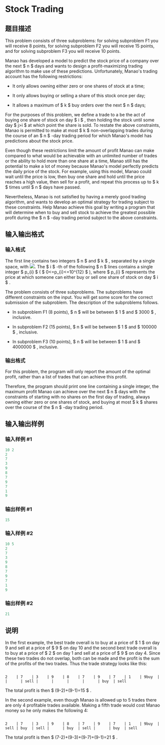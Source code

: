 # Stock Trading

## 题目描述

This problem consists of three subproblems: for solving subproblem F1 you will receive 8 points, for solving subproblem F2 you will receive 15 points, and for solving subproblem F3 you will receive 10 points.

Manao has developed a model to predict the stock price of a company over the next $ n $ days and wants to design a profit-maximizing trading algorithm to make use of these predictions. Unfortunately, Manao's trading account has the following restrictions:

- It only allows owning either zero or one shares of stock at a time;

- It only allows buying or selling a share of this stock once per day;

- It allows a maximum of $ k $ buy orders over the next $ n $ days;

For the purposes of this problem, we define a trade to a be the act of buying one share of stock on day $ i $ , then holding the stock until some day $ j>i $ at which point the share is sold. To restate the above constraints, Manao is permitted to make at most $ k $ non-overlapping trades during the course of an $ n $ -day trading period for which Manao's model has predictions about the stock price.

Even though these restrictions limit the amount of profit Manao can make compared to what would be achievable with an unlimited number of trades or the ability to hold more than one share at a time, Manao still has the potential to make a lot of money because Manao's model perfectly predicts the daily price of the stock. For example, using this model, Manao could wait until the price is low, then buy one share and hold until the price reaches a high value, then sell for a profit, and repeat this process up to $ k $ times until $ n $ days have passed.

Nevertheless, Manao is not satisfied by having a merely good trading algorithm, and wants to develop an optimal strategy for trading subject to these constraints. Help Manao achieve this goal by writing a program that will determine when to buy and sell stock to achieve the greatest possible profit during the $ n $ -day trading period subject to the above constraints.

## 输入输出格式

### 输入格式

The first line contains two integers $ n $ and $ k $ , separated by a single space, with ![](https://cdn.luogu.com.cn/upload/vjudge_pic/CF391F3/a5ab9e286898dbcee31794b278fbbece7e35bdf0.png). The $ i $ -th of the following $ n $ lines contains a single integer $ p_{i} $ ( $ 0<=p_{i}<=10^{12} $ ), where $ p_{i} $ represents the price at which someone can either buy or sell one share of stock on day $ i $ .

The problem consists of three subproblems. The subproblems have different constraints on the input. You will get some score for the correct submission of the subproblem. The description of the subproblems follows.

- In subproblem F1 (8 points), $ n $ will be between $ 1 $ and $ 3000 $ , inclusive.

- In subproblem F2 (15 points), $ n $ will be between $ 1 $ and $ 100000 $ , inclusive.

- In subproblem F3 (10 points), $ n $ will be between $ 1 $ and $ 4000000 $ , inclusive.

### 输出格式

For this problem, the program will only report the amount of the optimal profit, rather than a list of trades that can achieve this profit.

Therefore, the program should print one line containing a single integer, the maximum profit Manao can achieve over the next $ n $ days with the constraints of starting with no shares on the first day of trading, always owning either zero or one shares of stock, and buying at most $ k $ shares over the course of the $ n $ -day trading period.

## 输入输出样例

### 输入样例 #1

```cpp
10 2
2
7
3
9
8
7
9
7
1
9

```
### 输出样例 #1

```cpp
15

```
### 输入样例 #2

```cpp
10 5
2
7
3
9
8
7
9
7
1
9

```
### 输出样例 #2

```cpp
21

```
## 说明

In the first example, the best trade overall is to buy at a price of $ 1 $ on day 9 and sell at a price of $ 9 $ on day 10 and the second best trade overall is to buy at a price of $ 2 $ on day 1 and sell at a price of $ 9 $ on day 4. Since these two trades do not overlap, both can be made and the profit is the sum of the profits of the two trades. Thus the trade strategy looks like this:

```

2    | 7    | 3    | 9    | 8    | 7    | 9    | 7    | 1    | 9buy  |      |      | sell |      |      |      |      | buy  | sell

```

The total profit is then $ (9-2)+(9-1)=15 $ .

In the second example, even though Manao is allowed up to 5 trades there are only 4 profitable trades available. Making a fifth trade would cost Manao money so he only makes the following 4:

```

2    | 7    | 3    | 9    | 8    | 7    | 9    | 7    | 1    | 9buy  | sell | buy  | sell |      | buy  | sell |      | buy  | sell

```

The total profit is then $ (7-2)+(9-3)+(9-7)+(9-1)=21 $ .

    

    

<!--  -->

